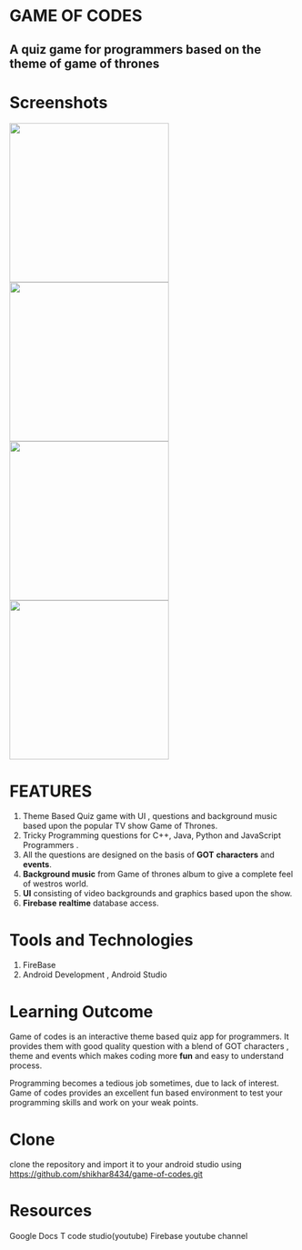 # GAME OF CODES
## A quiz game for programmers based on the theme of  game of thrones

# Screenshots
<img src="https://github.com/shikhar8434/game-of-codes/blob/master/GOC%20screenshots/login.jpeg" width="280"/> <img src="https://github.com/shikhar8434/game-of-codes/blob/master/GOC%20screenshots/c%2B%2B.jpeg" width="280"/>  <img src="https://github.com/shikhar8434/game-of-codes/blob/master/GOC%20screenshots/q1.jpeg" width="280"/>  <img src="https://github.com/shikhar8434/game-of-codes/blob/master/GOC%20screenshots/goc_main.jpeg" width="280"/> 


# FEATURES

1. Theme Based Quiz game with UI , questions and background music based upon the popular TV show Game of Thrones.
2. Tricky Programming questions for C++, Java, Python and JavaScript Programmers .
3. All the questions are designed on the basis of **GOT** **characters** and **events**.
4. **Background music** from Game of thrones album to give a complete feel of westros world.
5. **UI** consisting of video backgrounds and graphics based upon the show.
6. **Firebase** **realtime** database access.

# Tools and Technologies

1. FireBase 
2. Android Development , Android Studio

# Learning Outcome

Game of codes is an interactive theme based quiz app for programmers. It provides them with good quality question with a blend of
GOT characters , theme and events which makes coding more **fun** and easy to understand process.

Programming becomes a tedious job sometimes, due to lack of interest. Game of codes provides an excellent fun based environment to 
test your programming skills and work on your weak points.

# Clone
clone the repository and import it to your android studio using https://github.com/shikhar8434/game-of-codes.git

# Resources 

Google Docs
T code studio(youtube)
Firebase youtube channel

